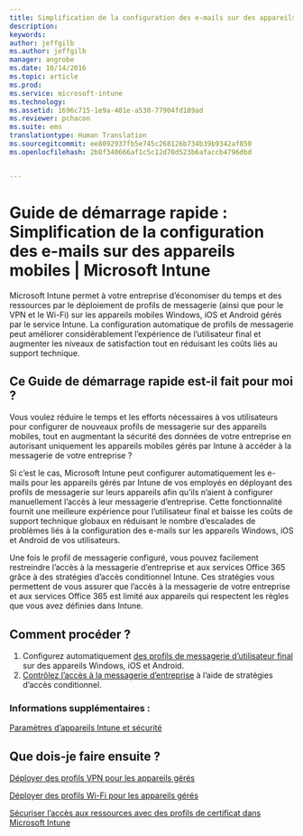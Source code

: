 ```yaml
---
title: Simplification de la configuration des e-mails sur des appareils mobiles | Microsoft Intune
description: 
keywords: 
author: jeffgilb
ms.author: jeffgilb
manager: angrobe
ms.date: 10/14/2016
ms.topic: article
ms.prod: 
ms.service: microsoft-intune
ms.technology: 
ms.assetid: 1696c715-1e9a-401e-a530-77904fd189ad
ms.reviewer: pchacon
ms.suite: ems
translationtype: Human Translation
ms.sourcegitcommit: ee8092937fb5e745c268126b734b39b9342af850
ms.openlocfilehash: 2b8f340666af1c5c12d70d523b6afaccb4796dbd


---
```


# Guide de démarrage rapide : Simplification de la configuration des e-mails sur des appareils mobiles | Microsoft Intune
Microsoft Intune permet à votre entreprise d’économiser du temps et des ressources par le déploiement de profils de messagerie (ainsi que pour le VPN et le Wi-Fi) sur les appareils mobiles Windows, iOS et Android gérés par le service Intune. La configuration automatique de profils de messagerie peut améliorer considérablement l’expérience de l’utilisateur final et augmenter les niveaux de satisfaction tout en réduisant les coûts liés au support technique.

## Ce Guide de démarrage rapide est-il fait pour moi ?
Vous voulez réduire le temps et les efforts nécessaires à vos utilisateurs pour configurer de nouveaux profils de messagerie sur des appareils mobiles, tout en augmentant la sécurité des données de votre entreprise en autorisant uniquement les appareils mobiles gérés par Intune à accéder à la messagerie de votre entreprise ?

Si c’est le cas, Microsoft Intune peut configurer automatiquement les e-mails pour les appareils gérés par Intune de vos employés en déployant des profils de messagerie sur leurs appareils afin qu’ils n’aient à configurer manuellement l’accès à leur messagerie d’entreprise. Cette fonctionnalité fournit une meilleure expérience pour l’utilisateur final et baisse les coûts de support technique globaux en réduisant le nombre d’escalades de problèmes liés à la configuration des e-mails sur les appareils Windows, iOS et Android de vos utilisateurs.

Une fois le profil de messagerie configuré, vous pouvez facilement restreindre l’accès à la messagerie d’entreprise et aux services Office 365 grâce à des stratégies d’accès conditionnel Intune. Ces stratégies vous permettent de vous assurer que l’accès à la messagerie de votre entreprise et aux services Office 365 est limité aux appareils qui respectent les règles que vous avez définies dans Intune.

## Comment procéder ?
1.  Configurez automatiquement [ des profils de messagerie d’utilisateur final](/intune/deploy-use/configure-access-to-corporate-email-using-email-profiles-with-microsoft-intune) sur des appareils Windows, iOS et Android.
2.  [Contrôlez l’accès à la messagerie d’entreprise](/intune/deploy-use/restrict-access-to-email-and-o365-services-with-microsoft-intune) à l’aide de stratégies d’accès conditionnel.


### Informations supplémentaires :
[Paramètres d’appareils Intune et sécurité](/intune/deploy-use/manage-settings-and-features-on-your-devices-with-microsoft-intune-policies)

## Que dois-je faire ensuite ?
[Déployer des profils VPN pour les appareils gérés](/intune/deploy-use/vpn-connections-in-microsoft-intune)

[Déployer des profils Wi-Fi pour les appareils gérés](/intune/deploy-use/wi-fi-connections-in-microsoft-intune)

[Sécuriser l’accès aux ressources avec des profils de certificat dans Microsoft Intune](/intune/deploy-use/secure-resource-access-with-certificate-profiles)



<!--HONumber=Oct16_HO3-->


